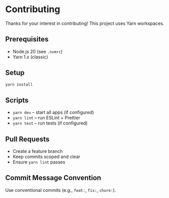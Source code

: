# Contributing

Thanks for your interest in contributing! This project uses Yarn workspaces.

## Prerequisites
- Node.js 20 (see `.nvmrc`)
- Yarn 1.x (classic)

## Setup
```bash
yarn install
```

## Scripts
- `yarn dev` – start all apps (if configured)
- `yarn lint` – run ESLint + Prettier
- `yarn test` – run tests (if configured)

## Pull Requests
- Create a feature branch
- Keep commits scoped and clear
- Ensure `yarn lint` passes

## Commit Message Convention
Use conventional commits (e.g., `feat:`, `fix:`, `chore:`).
